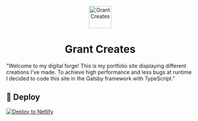 <p align="center">
  <a href="https://grantcreates.com">
    <img alt="Grant Creates" src="" width="60" />
  </a>
</p>
<h1 align="center">
Grant Creates
</h1>

"Welcome to my digital forge! This is my portfolio site displaying different creations I've made. To achieve high performance and less bugs at runtime I decided to code this site in the Gatsby framework with TypeScript."

##

##

## 💫 Deploy

[![Deploy to Netlify](https://www.netlify.com/img/deploy/button.svg)](https://app.netlify.com/start/deploy?repository=https://github.com/gatsbyjs/gatsby-starter-default)
